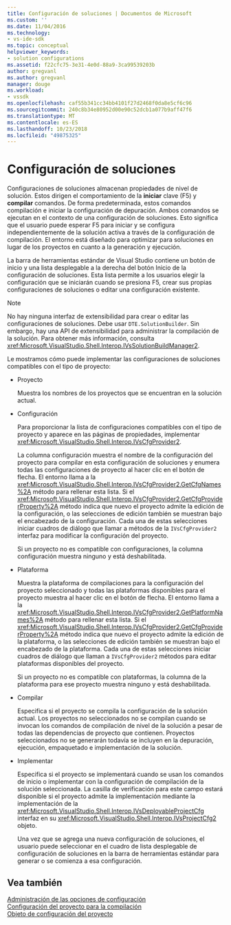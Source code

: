 ```yaml
---
title: Configuración de soluciones | Documentos de Microsoft
ms.custom: ''
ms.date: 11/04/2016
ms.technology:
- vs-ide-sdk
ms.topic: conceptual
helpviewer_keywords:
- solution configurations
ms.assetid: f22cfc75-3e31-4e0d-88a9-3ca99539203b
author: gregvanl
ms.author: gregvanl
manager: douge
ms.workload:
- vssdk
ms.openlocfilehash: caf55b341cc34bb4101f27d2468f0da8e5cf6c96
ms.sourcegitcommit: 240c8b34e80952d00e90c52dcb1a077b9aff47f6
ms.translationtype: MT
ms.contentlocale: es-ES
ms.lasthandoff: 10/23/2018
ms.locfileid: "49875325"
---
```

# <a name="solution-configuration"></a>Configuración de soluciones
Configuraciones de soluciones almacenan propiedades de nivel de solución. Estos dirigen el comportamiento de la **iniciar** clave (F5) y **compilar** comandos. De forma predeterminada, estos comandos compilación e iniciar la configuración de depuración. Ambos comandos se ejecutan en el contexto de una configuración de soluciones. Esto significa que el usuario puede esperar F5 para iniciar y se configura independientemente de la solución activa a través de la configuración de compilación. El entorno está diseñado para optimizar para soluciones en lugar de los proyectos en cuanto a la generación y ejecución.  
  
 La barra de herramientas estándar de Visual Studio contiene un botón de inicio y una lista desplegable a la derecha del botón Inicio de la configuración de soluciones. Esta lista permite a los usuarios elegir la configuración que se iniciarán cuando se presiona F5, crear sus propias configuraciones de soluciones o editar una configuración existente.  
  
> [!NOTE]
>  No hay ninguna interfaz de extensibilidad para crear o editar las configuraciones de soluciones. Debe usar `DTE.SolutionBuilder`. Sin embargo, hay una API de extensibilidad para administrar la compilación de la solución. Para obtener más información, consulta <xref:Microsoft.VisualStudio.Shell.Interop.IVsSolutionBuildManager2>.  
  
 Le mostramos cómo puede implementar las configuraciones de soluciones compatibles con el tipo de proyecto:  
  
- Proyecto  
  
   Muestra los nombres de los proyectos que se encuentran en la solución actual.  
  
- Configuración  
  
   Para proporcionar la lista de configuraciones compatibles con el tipo de proyecto y aparece en las páginas de propiedades, implementar <xref:Microsoft.VisualStudio.Shell.Interop.IVsCfgProvider2>.  
  
   La columna configuración muestra el nombre de la configuración del proyecto para compilar en esta configuración de soluciones y enumera todas las configuraciones de proyecto al hacer clic en el botón de flecha. El entorno llama a la <xref:Microsoft.VisualStudio.Shell.Interop.IVsCfgProvider2.GetCfgNames%2A> método para rellenar esta lista. Si el <xref:Microsoft.VisualStudio.Shell.Interop.IVsCfgProvider2.GetCfgProviderProperty%2A> método indica que nuevo el proyecto admite la edición de la configuración, o las selecciones de edición también se muestran bajo el encabezado de la configuración. Cada una de estas selecciones iniciar cuadros de diálogo que llamar a métodos de la `IVsCfgProvider2` interfaz para modificar la configuración del proyecto.  
  
   Si un proyecto no es compatible con configuraciones, la columna configuración muestra ninguno y está deshabilitada.  
  
- Plataforma  
  
   Muestra la plataforma de compilaciones para la configuración del proyecto seleccionado y todas las plataformas disponibles para el proyecto muestra al hacer clic en el botón de flecha. El entorno llama a la <xref:Microsoft.VisualStudio.Shell.Interop.IVsCfgProvider2.GetPlatformNames%2A> método para rellenar esta lista. Si el <xref:Microsoft.VisualStudio.Shell.Interop.IVsCfgProvider2.GetCfgProviderProperty%2A> método indica que nuevo el proyecto admite la edición de la plataforma, o las selecciones de edición también se muestran bajo el encabezado de la plataforma. Cada una de estas selecciones iniciar cuadros de diálogo que llaman a `IVsCfgProvider2` métodos para editar plataformas disponibles del proyecto.  
  
   Si un proyecto no es compatible con plataformas, la columna de la plataforma para ese proyecto muestra ninguno y está deshabilitada.  
  
- Compilar  
  
   Especifica si el proyecto se compila la configuración de la solución actual. Los proyectos no seleccionados no se compilan cuando se invocan los comandos de compilación de nivel de la solución a pesar de todas las dependencias de proyecto que contienen. Proyectos seleccionados no se generarán todavía se incluyen en la depuración, ejecución, empaquetado e implementación de la solución.  
  
- Implementar  
  
   Especifica si el proyecto se implementará cuando se usan los comandos de inicio o implementar con la configuración de compilación de la solución seleccionada. La casilla de verificación para este campo estará disponible si el proyecto admite la implementación mediante la implementación de la <xref:Microsoft.VisualStudio.Shell.Interop.IVsDeployableProjectCfg> interfaz en su <xref:Microsoft.VisualStudio.Shell.Interop.IVsProjectCfg2> objeto.  
  
  Una vez que se agrega una nueva configuración de soluciones, el usuario puede seleccionar en el cuadro de lista desplegable de configuración de soluciones en la barra de herramientas estándar para generar o se comienza a esa configuración.  
  
## <a name="see-also"></a>Vea también  
 [Administración de las opciones de configuración](../../extensibility/internals/managing-configuration-options.md)   
 [Configuración del proyecto para la compilación](../../extensibility/internals/project-configuration-for-building.md)   
 [Objeto de configuración del proyecto](../../extensibility/internals/project-configuration-object.md)